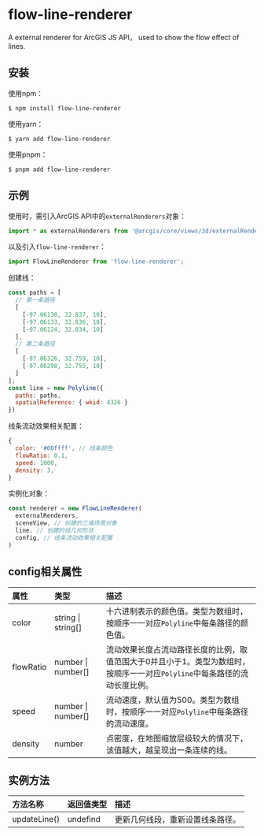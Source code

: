 # flow-line-renderer
A external renderer for ArcGIS JS API， used to show the flow effect of lines.

## 安装
使用npm：
```
$ npm install flow-line-renderer
```
使用yarn：
```
$ yarn add flow-line-renderer
```
使用pnpm：
```
$ pnpm add flow-line-renderer
```

## 示例
使用时，需引入ArcGIS API中的`externalRenderers`对象：
```javascript
import * as externalRenderers from '@arcgis/core/views/3d/externalRenderers';
```
以及引入`flow-line-renderer`：
```javascript
import FlowLineRenderer from 'flow-line-renderer';
```

创建线：
```javascript
const paths = [
  // 第一条路径
  [ 
    [-97.06138, 32.837, 10],
    [-97.06133, 32.836, 10],
    [-97.06124, 32.834, 10]
  ], 
  // 第二条路径
  [ 
    [-97.06326, 32.759, 10],
    [-97.06298, 32.755, 10]
  ]
];
const line = new Polyline({
  paths: paths,
  spatialReference: { wkid: 4326 }
})
```

线条流动效果相关配置：
```javascript
{
  color: '#00ffff', // 线条颜色
  flowRatio: 0.1,
  speed: 1000,
  density: 3,
}
```

实例化对象：
```javascript
const renderer = new FlowLineRenderer(
  externalRenderers,
  sceneView, // 创建的三维场景对象
  line, // 创建的线几何形状
  config, // 线条流动效果相关配置
)
```

## config相关属性
| 属性 | 类型 | 描述 | 
| :---- | :---- | :---- | 
| color | string \| string[] | 十六进制表示的颜色值。类型为数组时，按顺序一一对应`Polyline`中每条路径的颜色值。 | 
| flowRatio | number \| number[] | 流动效果长度占流动路径长度的比例，取值范围大于0并且小于1。类型为数组时，按顺序一一对应`Polyline`中每条路径的流动长度比例。 | 
| speed | number \| number[] | 流动速度，默认值为500。类型为数组时，按顺序一一对应`Polyline`中每条路径的流动速度。 | 
| density | number | 点密度，在地图缩放层级较大的情况下，该值越大，越呈现出一条连续的线。 | 

## 实例方法
| 方法名称 | 返回值类型 | 描述   | 
| :---- | :---- | :---- | 
| updateLine() | undefind | 更新几何线段，重新设置线条路径。 |
